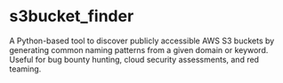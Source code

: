 # s3bucket_finder
A Python-based tool to discover publicly accessible AWS S3 buckets by generating common naming patterns from a given domain or keyword. Useful for bug bounty hunting, cloud security assessments, and red teaming.
